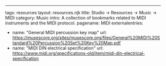 ---
tags: resources
layout: resources.njk
title: Studio → Resources → Music → MIDI
category: Music
intro: A collection of bookmarks related to MIDI instruments and the MIDI protocol.
pagename: MIDI
externalentries:
  - name: "General MIDI percussion key map"
    url: https://musescore.org/sites/musescore.org/files/General%20MIDI%20Standard%20Percussion%20Set%20Key%20Map.pdf
  - name: "MIDI DIN electrical specification"
    url: https://www.midi.org/specifications-old/item/midi-din-electrical-specification
    